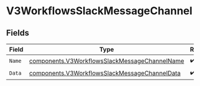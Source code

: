 # V3WorkflowsSlackMessageChannel


## Fields

| Field                                                                                                          | Type                                                                                                           | Required                                                                                                       | Description                                                                                                    |
| -------------------------------------------------------------------------------------------------------------- | -------------------------------------------------------------------------------------------------------------- | -------------------------------------------------------------------------------------------------------------- | -------------------------------------------------------------------------------------------------------------- |
| `Name`                                                                                                         | [components.V3WorkflowsSlackMessageChannelName](../../models/components/v3workflowsslackmessagechannelname.md) | :heavy_check_mark:                                                                                             | N/A                                                                                                            |
| `Data`                                                                                                         | [components.V3WorkflowsSlackMessageChannelData](../../models/components/v3workflowsslackmessagechanneldata.md) | :heavy_check_mark:                                                                                             | N/A                                                                                                            |
